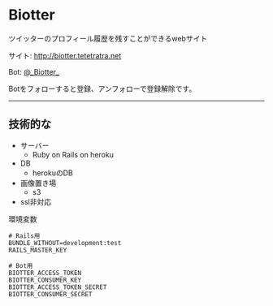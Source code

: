 # Biotter

ツイッターのプロフィール履歴を残すことができるwebサイト

サイト: http://biotter.tetetratra.net


Bot: <a href="https://twitter.com/_Biotter_">@\_Biotter\_</a>

Botをフォローすると登録、アンフォローで登録解除です。

---

## 技術的な

- サーバー
  - Ruby on Rails on heroku
- DB
  - herokuのDB
- 画像置き場
  - s3
- ssl非対応

環境変数

```
# Rails用
BUNDLE_WITHOUT=development:test
RAILS_MASTER_KEY
```

```
# Bot用
BIOTTER_ACCESS_TOKEN
BIOTTER_CONSUMER_KEY
BIOTTER_ACCESS_TOKEN_SECRET
BIOTTER_CONSUMER_SECRET
```

